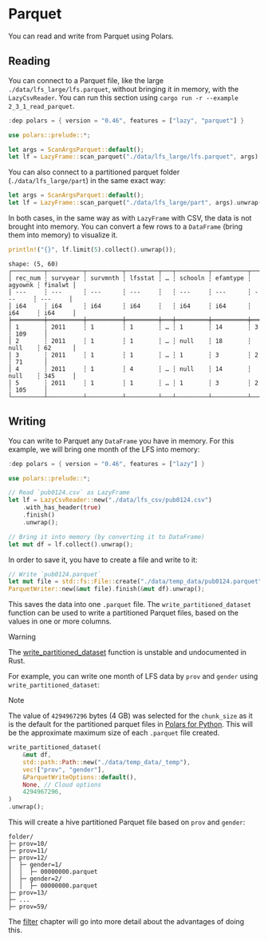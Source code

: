 # Parquet

You can read and write from Parquet using Polars.

## Reading

You can connect to a Parquet file, like the large `./data/lfs_large/lfs.parquet`, without bringing it in memory, with the `LazyCsvReader`. You can run this section using `cargo run -r --example 2_3_1_read_parquet`.

```rust
:dep polars = { version = "0.46", features = ["lazy", "parquet"] }

use polars::prelude::*;

let args = ScanArgsParquet::default();
let lf = LazyFrame::scan_parquet("./data/lfs_large/lfs.parquet", args).unwrap();
```
You can also connect to a partitioned parquet folder (`./data/lfs_large/part`) in the same exact way:

```rust
let args = ScanArgsParquet::default();
let lf = LazyFrame::scan_parquet("./data/lfs_large/part", args).unwrap();
```

In both cases, in the same way as with `LazyFrame` with CSV, the data is not brought into memory. You can convert a few rows to a `DataFrame` (bring them into memory) to visualize it.

```Rust
println!("{}", lf.limit(5).collect().unwrap());
```

```
shape: (5, 60)
┌─────────┬──────────┬──────────┬─────────┬───┬─────────┬──────────┬─────────┬─────────┐
│ rec_num ┆ survyear ┆ survmnth ┆ lfsstat ┆ … ┆ schooln ┆ efamtype ┆ agyownk ┆ finalwt │
│ ---     ┆ ---      ┆ ---      ┆ ---     ┆   ┆ ---     ┆ ---      ┆ ---     ┆ ---     │
│ i64     ┆ i64      ┆ i64      ┆ i64     ┆   ┆ i64     ┆ i64      ┆ i64     ┆ i64     │
╞═════════╪══════════╪══════════╪═════════╪═══╪═════════╪══════════╪═════════╪═════════╡
│ 1       ┆ 2011     ┆ 1        ┆ 1       ┆ … ┆ 1       ┆ 14       ┆ 3       ┆ 109     │
│ 2       ┆ 2011     ┆ 1        ┆ 1       ┆ … ┆ null    ┆ 18       ┆ null    ┆ 62      │
│ 3       ┆ 2011     ┆ 1        ┆ 1       ┆ … ┆ 1       ┆ 3        ┆ 2       ┆ 71      │
│ 4       ┆ 2011     ┆ 1        ┆ 4       ┆ … ┆ null    ┆ 14       ┆ null    ┆ 345     │
│ 5       ┆ 2011     ┆ 1        ┆ 1       ┆ … ┆ 1       ┆ 3        ┆ 2       ┆ 105     │
└─────────┴──────────┴──────────┴─────────┴───┴─────────┴──────────┴─────────┴─────────┘
```

## Writing

You can write to Parquet any `DataFrame` you have in memory. For this example, we will bring one month of the LFS into memory:


```Rust
:dep polars = { version = "0.46", features = ["lazy"] }

use polars::prelude::*;

// Read `pub0124.csv` as LazyFrame
let lf = LazyCsvReader::new("./data/lfs_csv/pub0124.csv")
    .with_has_header(true)
    .finish()
    .unwrap();

// Bring it into memory (by converting it to DataFrame)
let mut df = lf.collect().unwrap();
```
In order to save it, you have to create a file and write to it:

```Rust
// Write `pub0124.parquet`
let mut file = std::fs::File::create("./data/temp_data/pub0124.parquet").unwrap();
ParquetWriter::new(&mut file).finish(&mut df).unwrap();
```

This saves the data into one `.parquet` file. The `write_partitioned_dataset` function can be used to write a partitioned Parquet files, based on the values in one or more columns. 

> [!WARNING]
> The [write_partitioned_dataset](https://docs.pola.rs/api/rust/dev/polars_io/partition/fn.write_partitioned_dataset.html) function is unstable and undocumented in Rust. 

For example, you can write one month of LFS data by `prov` and `gender` using `write_partitioned_dataset`:

> [!NOTE]
> The value of `4294967296` bytes (4 GB) was selected for the `chunk_size` as it is the default for the partitioned parquet files in [Polars for Python](https://docs.pola.rs/api/python/dev/reference/api/polars.DataFrame.write_parquet.html). This will be the approximate maximum size of each `.parquet` file created. 

```Rust
write_partitioned_dataset(
    &mut df,
    std::path::Path::new("./data/temp_data/_temp"),
    vec!["prov", "gender"],
    &ParquetWriteOptions::default(),
    None, // Cloud options
    4294967296,
)
.unwrap();
```

This will create a hive partitioned Parquet file based on `prov` and `gender`:


```
folder/
├─ prov=10/
├─ prov=11/
├─ prov=12/
│  ├─ gender=1/
│  │  ├─ 00000000.parquet
│  ├─ gender=2/
│  │  ├─ 00000000.parquet
├─ prov=13/
├─ ...
├─ prov=59/
```

The [filter](../3_manipulate/select.md) chapter will go into more detail about the advantages of doing this.